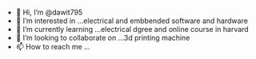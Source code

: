 - 👋 Hi, I’m @dawit795
- 👀 I’m interested in ...electrical and embbended software and hardware
- 🌱 I’m currently learning ...electrical dgree and online course in harvard
- 💞️ I’m looking to collaborate on ...3d printing machine
- 📫 How to reach me ...

<!---
dawit795/dawit795 is a ✨ special ✨ repository because its `README.md` (this file) appears on your GitHub profile.
You can click the Preview link to take a look at your changes.
--->
